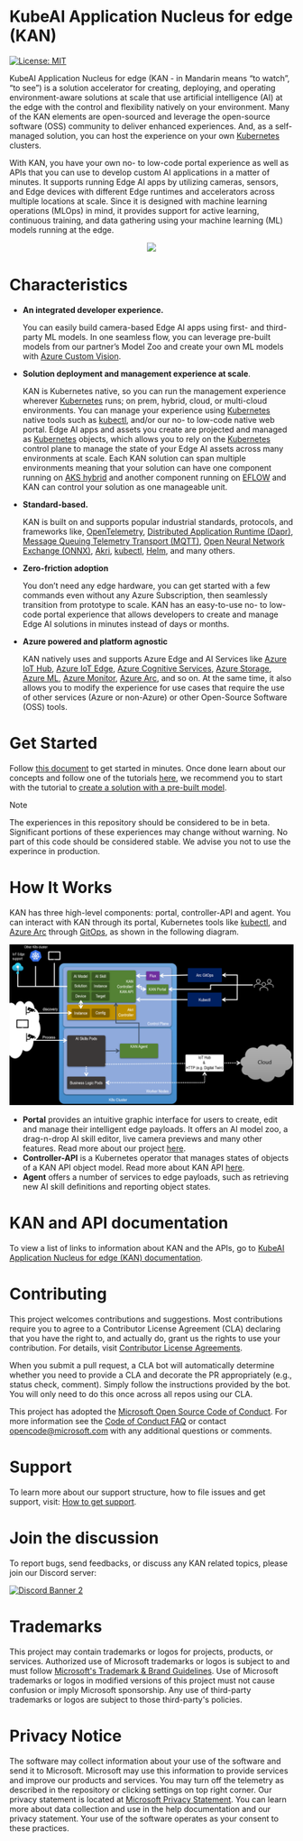 # KubeAI Application Nucleus for edge (KAN)

[![License: MIT](https://img.shields.io/badge/License-MIT-yellow.svg)](https://opensource.org/licenses/MIT)

KubeAI Application Nucleus for edge (KAN - in Mandarin means “to watch”, “to see”) is a solution accelerator for creating, deploying, and operating environment-aware solutions at scale that use artificial intelligence (AI) at the edge with the control and flexibility natively on your environment. Many of the KAN elements are open-sourced and leverage the open-source software (OSS) community to deliver enhanced experiences. And, as a self-managed solution, you can host the experience on your own [Kubernetes](https://kubernetes.io/) clusters.

With KAN, you have your own no- to low-code portal experience as well as APIs that you can use to develop custom AI applications in a matter of minutes. It supports running Edge AI apps by utilizing cameras, sensors, and Edge devices with different Edge runtimes and accelerators across multiple locations at scale. Since it is designed with machine learning operations (MLOps) in mind, it provides support for active learning, continuous training, and data gathering using your machine learning (ML) models running at the edge.

<p align="center">
<img src="docs/images/KAN Portal.gif" width="650"/>
</p>

# Characteristics

- **An integrated developer experience.** 
    
    You can easily build camera-based Edge AI apps using first- and third-party ML models. In one seamless flow, you can leverage pre-built models from our partner’s Model Zoo and create your own ML models with [Azure Custom Vision](https://azure.microsoft.com/en-us/services/cognitive-services/custom-vision-service/#overview).
- **Solution deployment and management experience at scale**. 
    
    KAN is Kubernetes native, so you can run the management experience wherever [Kubernetes](https://kubernetes.io/) runs; on prem, hybrid, cloud, or multi-cloud environments. You can manage your experience using [Kubernetes](https://kubernetes.io/) native tools such as [kubectl](https://kubernetes.io/docs/reference/kubectl/kubectl/), and/or our no- to low-code native web portal. Edge AI apps and assets you create are projected and managed as [Kubernetes](https://kubernetes.io/) objects, which allows you to rely on the [Kubernetes](https://kubernetes.io/) control plane to manage the state of your Edge AI assets across many environments at scale. Each KAN solution can span multiple environments meaning that your solution can have one component running on [AKS hybrid](https://docs.microsoft.com/en-us/azure-stack/aks-hci/) and another component running on [EFLOW](https://docs.microsoft.com/en-us/windows/iot/iot-enterprise/azure-iot-edge-for-linux-on-windows) and KAN can control your solution as one manageable unit.

- **Standard-based.**

    KAN is built on and supports popular industrial standards, protocols, and frameworks like, [OpenTelemetry](https://opentelemetry.io/), [Distributed Application Runtime (Dapr)](https://dapr.io/), [Message Queuing Telemetry Transport (MQTT)](https://mqtt.org/), [Open Neural Network Exchange (ONNX)](https://onnx.ai/), [Akri](https://github.com/project-akri/akri), [kubectl](https://kubernetes.io/docs/reference/kubectl/kubectl/), [Helm](https://helm.sh/), and many others. 

- **Zero-friction adoption**

    You don’t need any edge hardware, you can get started with a few commands even without any Azure Subscription, then seamlessly transition from prototype to scale. KAN has an easy-to-use no- to low-code portal experience that allows developers to create and manage Edge AI solutions in minutes instead of days or months. 

- **Azure powered and platform agnostic**

    KAN natively uses and supports Azure Edge and AI Services like [Azure IoT Hub](https://docs.microsoft.com/azure/iot-hub/), [Azure IoT Edge](https://azure.microsoft.com/services/iot-edge/), [Azure Cognitive Services](https://azure.microsoft.com/services/cognitive-services/), [Azure Storage](https://azure.microsoft.com/products/category/storage/), [Azure ML](https://azure.microsoft.com/services/machine-learning/), [Azure Monitor](https://docs.microsoft.com/azure/azure-monitor/), [Azure Arc](https://learn.microsoft.com/azure/azure-arc/overview), and so on. At the same time, it also allows you to modify the experience for use cases that require the use of other services (Azure or non-Azure) or other Open-Source Software (OSS) tools. 

# Get Started
Follow [this document](docs/tutorial/setup-guide.md) to get started in minutes. Once done learn about our concepts and follow one of the tutorials [here](./docs/KAN-TOC.md), we recommend you to start with the tutorial to [create a solution with a pre-built model](./docs/tutorial/Tutorial-Create-an-Edge-AI-solution-with-KubeAI-Application-Nucleus-for-edge-Portal.md).

> [!NOTE]
> The experiences in this repository should be considered to be in beta. Significant portions of these experiences may change without warning. No part of this code should be considered stable. We advise you not to use the experince in production.

# How It Works

KAN has three high-level components: portal, controller-API and agent. You can interact with KAN through its portal, Kubernetes tools like [kubectl](https://kubernetes.io/docs/reference/kubectl/kubectl/), and [Azure Arc](https://docs.microsoft.com/en-us/azure/azure-arc/overview) through [GitOps](https://docs.microsoft.com/en-us/azure/azure-arc/kubernetes/conceptual-gitops-flux2), as shown in the following diagram.

![Diagram of KAN architecture](./docs/images/KAN-architecture.png)

* **Portal** provides an intuitive graphic interface for users to create, edit and manage their intelligent edge payloads. It offers an AI model zoo, a drag-n-drop AI skill editor, live camera previews and many other features. Read more about our project [here](./docs/KAN-TOC.md).
* **Controller-API** is a Kubernetes operator that manages states of objects of a KAN API object model. Read more about KAN API [here](./docs/api/README.md).
* **Agent** offers a number of services to edge payloads, such as retrieving new AI skill definitions and reporting object states.

# KAN and API documentation

To view a list of links to information about KAN and the APIs, go to [KubeAI Application Nucleus for edge (KAN) documentation](./docs/KAN-TOC.md).

# Contributing

This project welcomes contributions and suggestions.  Most contributions require you to agree to a
Contributor License Agreement (CLA) declaring that you have the right to, and actually do, grant us
the rights to use your contribution. For details, visit [Contributor License Agreements](https://cla.opensource.microsoft.com).

When you submit a pull request, a CLA bot will automatically determine whether you need to provide
a CLA and decorate the PR appropriately (e.g., status check, comment). Simply follow the instructions
provided by the bot. You will only need to do this once across all repos using our CLA.

This project has adopted the [Microsoft Open Source Code of Conduct](https://opensource.microsoft.com/codeofconduct/).
For more information see the [Code of Conduct FAQ](https://opensource.microsoft.com/codeofconduct/faq/) or
contact [opencode@microsoft.com](mailto:opencode@microsoft.com) with any additional questions or comments.

# Support

To learn more about our support structure, how to file issues and get support, visit: [How to get support](SUPPORT.md).

# Join the discussion

To report bugs, send feedbacks, or discuss any KAN related topics, please join our Discord server: 

[![Discord Banner 2](https://discordapp.com/api/guilds/1012135822188875876/widget.png?style=banner2)](https://discord.gg/RfcNBrN3vb)

# Trademarks

This project may contain trademarks or logos for projects, products, or services. Authorized use of Microsoft 
trademarks or logos is subject to and must follow 
[Microsoft's Trademark & Brand Guidelines](https://www.microsoft.com/en-us/legal/intellectualproperty/trademarks/usage/general).
Use of Microsoft trademarks or logos in modified versions of this project must not cause confusion or imply Microsoft sponsorship.
Any use of third-party trademarks or logos are subject to those third-party's policies.

# Privacy Notice

The software may collect information about your use of the software and send it to Microsoft.
Microsoft may use this information to provide services and improve our products and services.
You may turn off the telemetry as described in the repository or clicking settings on top right
corner. Our privacy statement is located at [Microsoft Privacy Statement](https://go.microsoft.com/fwlink/?LinkID=824704). You can learn more about data collection and use in the help documentation and our privacy
statement. Your use of the software operates as your consent to these practices.



